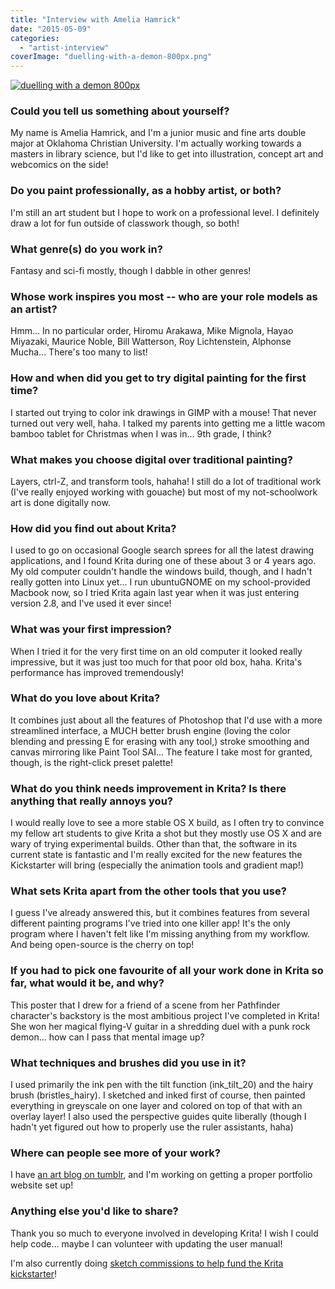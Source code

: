 ```yaml
---
title: "Interview with Amelia Hamrick"
date: "2015-05-09"
categories: 
  - "artist-interview"
coverImage: "duelling-with-a-demon-800px.png"
---
```


[![duelling with a demon 800px](/images/posts/2015/duelling-with-a-demon-800px.png)](/images/posts/2015/duelling-with-a-demon-800px.png)

### Could you tell us something about yourself?

My name is Amelia Hamrick, and I'm a junior music and fine arts double major at Oklahoma Christian University. I'm actually working towards a masters in library science, but I'd like to get into illustration, concept art and webcomics on the side!

### Do you paint professionally, as a hobby artist, or both?

I'm still an art student but I hope to work on a professional level. I definitely draw a lot for fun outside of classwork though, so both!

### What genre(s) do you work in?

Fantasy and sci-fi mostly, though I dabble in other genres!

### Whose work inspires you most -- who are your role models as an artist?

Hmm... In no particular order, Hiromu Arakawa, Mike Mignola, Hayao Miyazaki, Maurice Noble, Bill Watterson, Roy Lichtenstein, Alphonse Mucha... There's too many to list!

### How and when did you get to try digital painting for the first time?

I started out trying to color ink drawings in GIMP with a mouse! That never turned out very well, haha. I talked my parents into getting me a little wacom bamboo tablet for Christmas when I was in... 9th grade, I think?

### What makes you choose digital over traditional painting?

Layers, ctrl-Z, and transform tools, hahaha! I still do a lot of traditional work (I've really enjoyed working with gouache) but most of my not-schoolwork art is done digitally now.

### How did you find out about Krita?

I used to go on occasional Google search sprees for all the latest drawing applications, and I found Krita during one of these about 3 or 4 years ago. My old computer couldn't handle the windows build, though, and I hadn't really gotten into Linux yet... I run ubuntuGNOME on my school-provided Macbook now, so I tried Krita again last year when it was just entering version 2.8, and I've used it ever since!

### What was your first impression?

When I tried it for the very first time on an old computer it looked really impressive, but it was just too much for that poor old box, haha. Krita's performance has improved tremendously!

### What do you love about Krita?

It combines just about all the features of Photoshop that I'd use with a more streamlined interface, a MUCH better brush engine (loving the color blending and pressing E for erasing with any tool,) stroke smoothing and canvas mirroring like Paint Tool SAI... The feature I take most for granted, though, is the right-click preset palette!

### What do you think needs improvement in Krita? Is there anything that really annoys you?

I would really love to see a more stable OS X build, as I often try to convince my fellow art students to give Krita a shot but they mostly use OS X and are wary of trying experimental builds. Other than that, the software in its current state is fantastic and I'm really excited for the new features the Kickstarter will bring (especially the animation tools and gradient map!)

### What sets Krita apart from the other tools that you use?

I guess I've already answered this, but it combines features from several different painting programs I've tried into one killer app! It's the only program where I haven't felt like I'm missing anything from my workflow. And being open-source is the cherry on top!

### If you had to pick one favourite of all your work done in Krita so far, what would it be, and why?

This poster that I drew for a friend of a scene from her Pathfinder character's backstory is the most ambitious project I've completed in Krita! She won her magical flying-V guitar in a shredding duel with a punk rock demon... how can I pass that mental image up?

### What techniques and brushes did you use in it?

I used primarily the ink pen with the tilt function (ink\_tilt\_20) and the hairy brush (bristles\_hairy). I sketched and inked first of course, then painted everything in greyscale on one layer and colored on top of that with an overlay layer! I also used the perspective guides quite liberally (though I hadn't yet figured out how to properly use the ruler assistants, haha)

### Where can people see more of your work?

I have [an art blog on tumblr](http://ameliadrawsthings.tumblr.com "Amelia Draws Things"), and I'm working on getting a proper portfolio website set up!

### Anything else you'd like to share?

Thank you so much to everyone involved in developing Krita! I wish I could help code... maybe I can volunteer with updating the user manual!

I'm also currently doing [sketch commissions to help fund the Krita kickstarter](http://ameliadrawsthings.tumblr.com/post/118341356484/chaoscontrolled123-im-opening-commissions-for "Get a sketch from Amelia!")!
